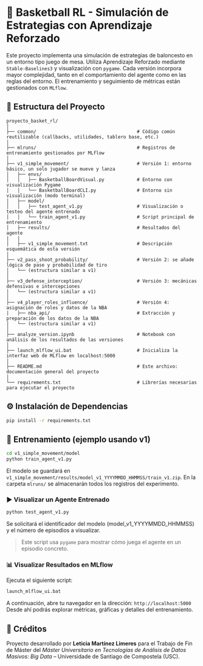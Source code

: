 # 🏀 Basketball RL - Simulación de Estrategias con Aprendizaje Reforzado

Este proyecto implementa una simulación de estrategias de baloncesto en un entorno tipo juego de mesa. Utiliza Aprendizaje Reforzado mediante `Stable-Baselines3` y visualización con `pygame`. Cada versión incorpora mayor complejidad, tanto en el comportamiento del agente como en las reglas del entorno. El entrenamiento y seguimiento de métricas están gestionados con `MLflow`.

## 📁 Estructura del Proyecto

```
proyecto_basket_rl/
│
├── common/                                     # Código común reutilizable (callbacks, utilidades, tablero base, etc.)
│
├── mlruns/                                     # Registros de entrenamiento gestionados por MLflow
│
├── v1_simple_movement/                         # Versión 1: entorno básico, un solo jugador se mueve y lanza
│   ├── envs/
│   │   ├── BasketballBoardVisual.py            # Entorno con visualización Pygame
│   │   └── BasketballBoardCLI.py               # Entorno sin visualización (modo terminal)
│   ├── model/
│   │   ├── test_agent_v1.py                    # Visualización o testeo del agente entrenado       
│   │   └── train_agent_v1.py                   # Script principal de entrenamiento
│   ├── results/                                # Resultados del agente
|   |
│   ├── v1_simple_movement.txt                  # Descripción esquemática de esta versión
│
├── v2_pass_shoot_probability/                  # Versión 2: se añade lógica de pase y probabilidad de tiro
│   └── (estructura similar a v1)
│
├── v3_defense_interception/                    # Versión 3: mecánicas defensivas e intercepciones
│   └── (estructura similar a v1)
│
├── v4_player_roles_influence/                  # Versión 4: asignación de roles y datos de la NBA
|   ├── nba_api/                                # Extracción y preparación de los datos de la NBA
│   └── (estructura similar a v1)
│
├── analyze_version.ipynb                       # Notebook con análisis de los resultados de las versiones
│
├── launch_mlflow_ui.bat                        # Inicializa la interfaz web de MLflow en localhost:5000
│
├── README.md                                   # Este archivo: documentación general del proyecto
│
└── requirements.txt                            # Librerías necesarias para ejecutar el proyecto
```


## ⚙️ Instalación de Dependencias

```bash
pip install -r requirements.txt

```

## 🚀 Entrenamiento (ejemplo usando v1)

```bash
cd v1_simple_movement/model
python train_agent_v1.py
```

El modelo se guardará en `v1_simple_movement/results/model_v1_YYYYMMDD_HHMMSS/train_v1.zip`. En la carpeta `mlruns/` se almacenarán todos los registros del experimento.

### ▶️ Visualizar un Agente Entrenado

```bash
python test_agent_v1.py

```

Se solicitará el identificador del modelo (model_v1_YYYYMMDD_HHMMSS) y el número de episodios a visualizar.

> Este script usa `pygame` para mostrar cómo juega el agente en un episodio concreto.

### 📊 Visualizar Resultados en MLflow

Ejecuta el siguiente script:

```bash
launch_mlflow_ui.bat
```
A continuación, abre tu navegador en la dirección: `http://localhost:5000`
Desde ahí podrás explorar métricas, gráficas y detalles del entrenamiento.

## 📌 Créditos

Proyecto desarrollado por **Leticia Martínez Limeres** para el Trabajo de Fin de Máster del *Máster Universitario en Tecnologías de Análisis de Datos Masivos: Big Data* – Universidade de Santiago de Compostela (USC).
